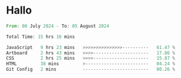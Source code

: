 # Hallo
<!--START_SECTION:waka-->

```rust
From: 06 July 2024 - To: 05 August 2024

Total Time: 15 hrs 16 mins

JavaScript   9 hrs 23 mins   >>>>>>>>>>>>>>>----------   61.47 %
Artboard     2 hrs 43 mins   >>>>---------------------   17.86 %
CSS          2 hrs 25 mins   >>>>---------------------   15.87 %
HTML         38 mins         >------------------------   04.24 %
Git Config   2 mins          -------------------------   00.26 %
```

<!--END_SECTION:waka-->
